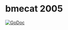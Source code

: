 # bmecat 2005

[![GoDoc](https://godoc.org/github.com/enthus-golang/bmecat-2005?status.svg)](https://godoc.org/github.com/enthus-golang/bmecat-2005)
